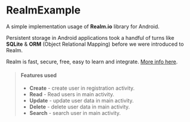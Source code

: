 # RealmExample
A simple implementation usage of **Realm.io** library for Android. 

Persistent storage in Android applications took a handful of turns like **SQLite** & **ORM** (Object Relational Mapping) before we were introduced to Realm.

Realm is fast, secure, free, easy to learn and integrate. [More info here](https://realm.io/docs/java/latest/).

> #### Features used
>- **Create** - create user in registration activity.
>- **Read** - Read users in main activity.
>- **Update** - update user data in main activity.
>- **Delete** - delete user data in main activity.
>- **Search** - search user in main activity.



